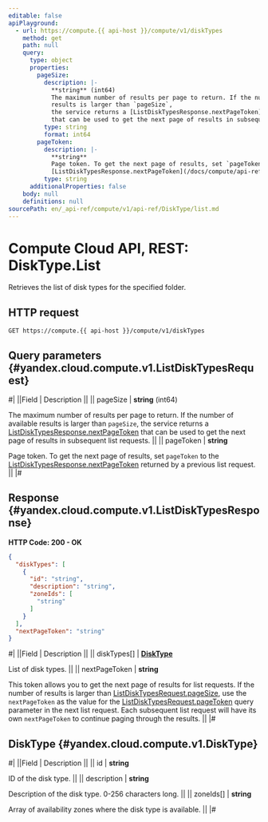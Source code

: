 ```yaml
---
editable: false
apiPlayground:
  - url: https://compute.{{ api-host }}/compute/v1/diskTypes
    method: get
    path: null
    query:
      type: object
      properties:
        pageSize:
          description: |-
            **string** (int64)
            The maximum number of results per page to return. If the number of available
            results is larger than `pageSize`,
            the service returns a [ListDiskTypesResponse.nextPageToken](/docs/compute/api-ref/DiskType/list#yandex.cloud.compute.v1.ListDiskTypesResponse)
            that can be used to get the next page of results in subsequent list requests.
          type: string
          format: int64
        pageToken:
          description: |-
            **string**
            Page token. To get the next page of results, set `pageToken` to the
            [ListDiskTypesResponse.nextPageToken](/docs/compute/api-ref/DiskType/list#yandex.cloud.compute.v1.ListDiskTypesResponse) returned by a previous list request.
          type: string
      additionalProperties: false
    body: null
    definitions: null
sourcePath: en/_api-ref/compute/v1/api-ref/DiskType/list.md
---
```


# Compute Cloud API, REST: DiskType.List

Retrieves the list of disk types for the specified folder.

## HTTP request

```
GET https://compute.{{ api-host }}/compute/v1/diskTypes
```

## Query parameters {#yandex.cloud.compute.v1.ListDiskTypesRequest}

#|
||Field | Description ||
|| pageSize | **string** (int64)

The maximum number of results per page to return. If the number of available
results is larger than `pageSize`,
the service returns a [ListDiskTypesResponse.nextPageToken](#yandex.cloud.compute.v1.ListDiskTypesResponse)
that can be used to get the next page of results in subsequent list requests. ||
|| pageToken | **string**

Page token. To get the next page of results, set `pageToken` to the
[ListDiskTypesResponse.nextPageToken](#yandex.cloud.compute.v1.ListDiskTypesResponse) returned by a previous list request. ||
|#

## Response {#yandex.cloud.compute.v1.ListDiskTypesResponse}

**HTTP Code: 200 - OK**

```json
{
  "diskTypes": [
    {
      "id": "string",
      "description": "string",
      "zoneIds": [
        "string"
      ]
    }
  ],
  "nextPageToken": "string"
}
```

#|
||Field | Description ||
|| diskTypes[] | **[DiskType](#yandex.cloud.compute.v1.DiskType)**

List of disk types. ||
|| nextPageToken | **string**

This token allows you to get the next page of results for list requests. If the number of results
is larger than [ListDiskTypesRequest.pageSize](#yandex.cloud.compute.v1.ListDiskTypesRequest), use
the `nextPageToken` as the value
for the [ListDiskTypesRequest.pageToken](#yandex.cloud.compute.v1.ListDiskTypesRequest) query parameter
in the next list request. Each subsequent list request will have its own
`nextPageToken` to continue paging through the results. ||
|#

## DiskType {#yandex.cloud.compute.v1.DiskType}

#|
||Field | Description ||
|| id | **string**

ID of the disk type. ||
|| description | **string**

Description of the disk type. 0-256 characters long. ||
|| zoneIds[] | **string**

Array of availability zones where the disk type is available. ||
|#